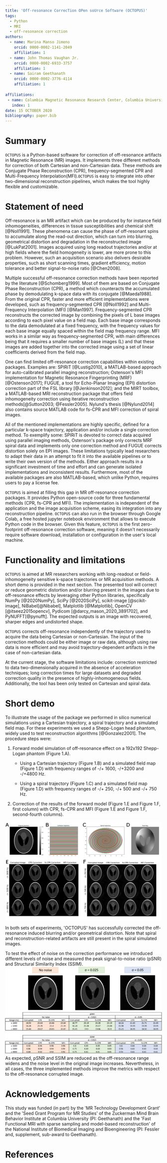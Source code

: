 ```yaml
---
title: 'Off-resonance CorrecTion OPen soUrce Software (OCTOPUS)'
tags:
  - Python
  - MRI
  - off-resonance correction
authors:
  - name: Marina Manso Jimeno
    orcid: 0000-0002-1141-2049
    affiliation: 1
  - name: John Thomas Vaughan Jr.
    orcid: 0000-0002-6933-3757
    affiliation: 1
  - name: Sairam Geethanath
    orcid: 0000-0002-3776-4114
    affiliation: 1

affiliations:
 - name: Columbia Magnetic Resonance Research Center, Columbia University in the City of New York, USA
   index: 1
date: 15 OCTOBER 2020
bibliography: paper.bib
---
```


# Summary

`OCTOPUS` is a Python-based software for correction of off-resonance
artifacts in Magnetic Resonance (MR) images. It implements three different
methods for correction of both Cartesian and non-Cartesian data. These methods are Conjugate Phase Reconstruction (CPR), 
frequency-segmented CPR and Multi-Frequency Interpolation(MFI).`OCTOPUS` is easy to integrate into other two-dimensional reconstruction pipelines, which makes the tool highly flexible 
and customizable.

# Statement of need

Off-resonance is an MR artifact which can be produced by for instance field inhomogeneities, differences in tissue 
susceptibilities and chemical shift [@Noll1991]. These phenomena can cause the phase of off-resonant spins to accumulate along the
read-out direction, which can turn into blurring, geometrical distortion
and degradation in the reconstructed image [@LukPat2001]. Images
acquired using long readout trajectories and/or at high fields where the
field homogeneity is lower, are more prone to this problem. However,
such an acquisition scenario also delivers desirable properties, such as
short scanning times, gradient efficiency, motion tolerance and better
signal-to-noise ratio [@Chen2008].

Multiple successful off-resonance correction methods have been reported
by the literature [@Schomberg1999]. Most of them are based on Conjugate
Phase Reconstruction (CPR), a method which counteracts the accumulated
phase by demodulating k-space data with its conjugate [@Maeda1988]. From
the original CPR, faster and more efficient implementations were
developed, such as frequency-segmented CPR [@Noll1992] and
Multi-Frequency Interpolation (MFI) [@Man1997]. Frequency-segmented CPR reconstructs 
the corrected image by combining the pixels of L base images according to each pixel value on a field map. Each base image corresponds to the data demodulated at a fixed frequency, with 
the frequency values for each base image equally spaced within the field map frequency range.
MFI  works in a similar way as frequency-segmented CPR, with main differences being that it 
requires a smaller number of base images (L) and that these images are added together into the corrected image using a set of
linear coefficients derived from the field map. 

One can find limited off-resonance correction capabilities within
existing packages. Examples are: SPIRiT [@Lustig2010], a MATLAB-based
approach for auto-calibrated parallel imaging reconstruction; Ostenson's
MFI implementation for Magnetic Resonance Fingerprinting (MRF)
[@Ostenson2017]; FUGUE, a tool for Echo-Planar Imaging (EPI) distortion
correction part of the FSL library [@Jenkinson2012]; and the MIRT
toolbox, a MATLAB-based MRI reconstruction package that offers field
inhomogeneity correction using iterative reconstruction
methods[@Sutton2003; @Fessler2005]. Nylund's thesis [@Nylund2014] also
contains source MATLAB code for fs-CPR and MFI correction of spiral
images.

All of the mentioned implementations are highly specific, defined for a
particular k-space trajectory, application and/or include a single
correction method. To exemplify some: SPIRiT is devoted to correct data acquired using 
parallel imaging methods, Ostenson's package only corrects MRF spiral data and implements 
only one correction method and FUGUE corrects distortion solely on EPI images. These limitations typically lead researchers to
adapt their data in an attempt to fit it into the available pipelines
or to write their own version of the methods. Either approach results in
a significant investment of time and effort and can generate isolated
implementations and inconsistent results. Furthermore, most of the
available packages are also MATLAB-based, which unlike Python, requires users to pay a license fee.

`OCTOPUS` is aimed at filling this gap in MR off-resonance correction packages. It provides
Python open-source code for three fundamental methods (CPR, fs-CPR and
MFI). The implementation is independent of the application and the image
acquisition scheme, easing its integration into any reconstruction
pipeline. `OCTOPUS` can also run in the browser through Google Colab, a free hosted jupyter notebook environment that allows to execute Python code in the browser.
Given this feature, `OCTOPUS` is the first zero-footprint off-resonance
correction software, meaning it doesn't necessarily require software download, installation or configuration in the user's local machine.

# Functionality and limitations
`OCTOPUS` is aimed at MR researchers working with long-readout or field-inhomogeneity sensitive k-space trajectories or 
MR acquisition methods. A short demo is provided in the next section. The presented tool
will correct or reduce geometric distortion and/or blurring present in the images due to off-resonance effects by 
leveraging other Python libraries, specifically NumPy [@2020NumPy], SciPy [@2020SciPy], scikit-image [@scikit-image], 
NiBabel[@Nibabel], Matplotlib [@Matplotlib], OpenCV [@itseez2015opencv], Pydicom [@darcy_mason_2020_3891702], and PyNUFFT[@pynufft]. 
The expected outputs is an image with recovered, sharper edges and undistorted shape.

`OCTOPUS` corrects off-resonance independently of the trajectory used to acquire the data being Cartesian or non-Cartesian. 
The input of the correction methods could be either image or raw data, although using raw data is more efficient
and may avoid trajectory-dependent artifacts in the case of non-cartesian data.

At the current stage, the software limitations include: correction restricted to data two-dimensionally acquired in the absence of 
acceleration techniques; long correction times for large datasets and degraded correction quality in the presence of highly-inhomogeneous
fields. Additionally, the tool has been only tested on Cartesian and spiral data.

# Short demo
To illustrate the usage of the package we performed in silico numerical
simulations using a Cartesian trajectory, a spiral trajectory and a
simulated field map. For these experiments we used a Shepp-Logan head phantom, widely used
to test reconstruction algorithms [@Gonzalez2001].  The procedure steps were:

1. Forward model simulation of off-resonance effect on a 192x192
   Shepp-Logan phantom (Figure 1.A).

   + Using a Cartesian trajectory (Figure 1.B) and a simulated field map
     (Figure 1.D) with frequency ranges of -/+ 1600, -/+3200 and -/+4800
     Hz.

   + Using a spiral trajectory (Figure 1.C) and a simulated field map
     (Figure 1.D) with frequency ranges of -/+ 250, -/+ 500 and -/+ 750
     Hz.

2. Correction of the results of the forward model (Figure 1.E and Figure
   1.F, first column) with CPR, fs-CPR and MFI (Figure 1.E and Figure
   1.F, second-fourth columns).

![Figure 1: A) Shepp-Logan phantom image (192x192). B) Cartesian k-space trajectory. C) Spiral k-space trajectory. D) Simulated field map (192x192). E) Cartesian experiment results. F) Spiral experiment results.](JOSS_figs/FIG1_3_copy.png)

In both sets of experiments, 'OCTOPUS' has successfully corrected the
off-resonance induced blurring and/or geometrical distortion. Note that
spiral and reconstruction-related artifacts are still present in the
spiral simulated images.

To test the effect of noise on the correction performance we introduced different levels of noise and measured the peak signal-to-noise ratio (pSNR) and Structural Similarity Index (SSIM).
![Effect of different noise leves on OCTOPUS correction performance measured using pSNR and SSIM.](JOSS_figs/noise_sim.png)
As expected, pSNR and SSIM are reduced as the off-resonance range widens and the noise level in the original image increases. Nevertheless, in all cases, the three implemented methods improve the metrics with respect to the off-resonance corrupted image.


# Acknowledgements

This study was funded (in part) by the 'MR Technology Development Grant'
and the 'Seed Grant Program for MR Studies' of the Zuckerman Mind Brain
Behavior Institute at Columbia University (PI: Geethanath) and the 'Fast
Functional MRI with sparse sampling and model-based reconstruction' of
the National Institute of Biomedical Imaging and Bioengineering (PI:
Fessler and, supplement, sub-award to Geethanath).

# References


